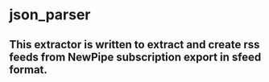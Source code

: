 # json_parser
## This extractor is written to extract and create rss feeds from NewPipe subscription export in sfeed format.

